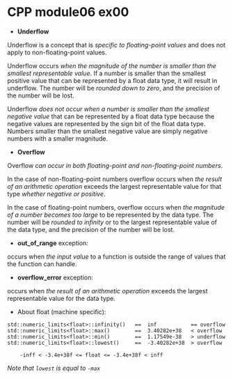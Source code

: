# CPP module06 ex00

* **Underflow**

Underflow is a concept that is *specific to floating-point values* and does not
apply to non-floating-point values.

Underflow occurs *when the magnitude of the number is smaller than the smallest
representable value*.  If a number is smaller than the smallest positive value
that can be represented by a float data type, it will result in underflow. The
number will be *rounded down to zero*, and the precision of the number will be
lost.

Underflow *does not occur when a number is smaller than the smallest negative
value* that can be represented by a float data type because the negative values
are represented by the sign bit of the float data type. Numbers smaller than the
smallest negative value are simply negative numbers with a smaller magnitude.

* **Overflow**

Overflow *can occur in both floating-point and non-floating-point numbers*.

In the case of non-floating-point numbers overflow occurs when *the result of an
arithmetic operation* exceeds the largest representable value for that type
*whether negative or positive*.

In the case of floating-point numbers, overflow occurs when *the magnitude of a
number becomes too large* to be represented by the data type. The number will be
*rounded to infinity* or to the largest representable value of the data type,
and the precision of the number will be lost.

* **out_of_range** exception:

occurs when *the input value* to a function is outside the range of values that
the function can handle.

* **overflow_error** exception:

occurs when *the result of an arithmetic operation* exceeds the largest
representable value for the data type.

* About float (machine specific):

```
std::numeric_limits<float>::infinity()   ==  inf           == overflow
std::numeric_limits<float>::max()        ==  3.40282e+38   < overflow
std::numeric_limits<float>::min()        ==  1.17549e-38   > underflow
std::numeric_limits<float>::lowest()     ==  -3.40282e+38  > overflow

    -inff < -3.4e+38f <= float <= -3.4e+38f < inff
```
*Note that `lowest` is equal to `-max`*
